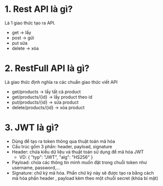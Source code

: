 # 1. Rest API là gì?
Là 1 giao thức tạo ra API. 
 - get -> lấy
 - post -> gửi
 - put sửa
 - delete -> xóa

# 2. RestFull API là gì?
Là giao thức định nghĩa ra các chuẩn giao thức viết API
 - get/products -> lấy tất cả product
 - get/products/{id} -> lấy product theo id
 - put/products/{id} -> sửa product
 - delete/products/{id} -> xóa product

# 3. JWT là gì?
- Dùng để tạo ra token thông qua thuật toán mã hóa
- Cấu trúc gồm 3 phần: header, payload, signature
- Header: chứa kiểu dữ liệu và thuật toán sử dụng để mã hóa JWT
  - VD: { "typ": "JWT", "alg": "HS256" }
- Payload: chứa các thông tin mình muốn đặt trong chuỗi token như username, password,...
- Signature: chữ ký mã hóa. Phần chử ký này sẽ được tạo ra bằng cách mã hóa phần header , payload kèm theo một chuỗi secret (khóa bí mật)
